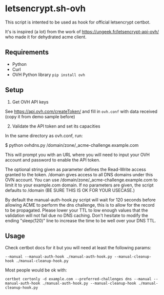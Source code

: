 # letsencrypt.sh-ovh

This script is intented to be used as hook for official letsencrypt certbot.

It's is inspired (a lot) from the work of https://ungeek.fr/letsencrypt-api-ovh/ who made it for dehydrated acme client.

## Requirements

- Python
- Curl
- OVH Python library ``pip install ovh``

## Setup

1) Get OVH API keys

See https://api.ovh.com/createToken/ and fill in `ovh.conf` with data received (copy it from demo sample before)

2) Validate the API token and set its capacities

In the same directory as ovh.conf, run:

$ python ovhdns.py /domain/zone/_acme-challenge.example.com

This will prompt you with an URL where you will need to input your OVH account and password to enable the API token. 

The optional string given as parameter defines the Read-Write access granted to the token. /domain gives access to all DNS domains under this OVN account.
You can use /domain/zone/_acme-challenge.example.com to limit it to your example.com domain.
If no parameters are given, the script defaults to /domain (BE SURE THIS IS OK FOR YOUR USECASE.)

By default the manual-auth-hook.py script will wait for 120 seconds before allowing ACME to perform the dns challenge, this is to allow for the record to be propagated. Please lower your TTL to low enough values that the validation will not fail due no DNS caching. Don't hesitate to modify the ending "sleep(120)" line to increase the time to be well over your DNS TTL.

## Usage

Check certbot docs for it but you will need at least the following params:

```
--manual --manual-auth-hook ./manual-auth-hook.py --manual-cleanup-hook ./manual-cleanup-hook.py

```

Most people would be ok with:

```
certbot certonly -d example.com --preferred-challenges dns --manual --manual-auth-hook ./manual-auth-hook.py --manual-cleanup-hook ./manual-cleanup-hook.py

```
